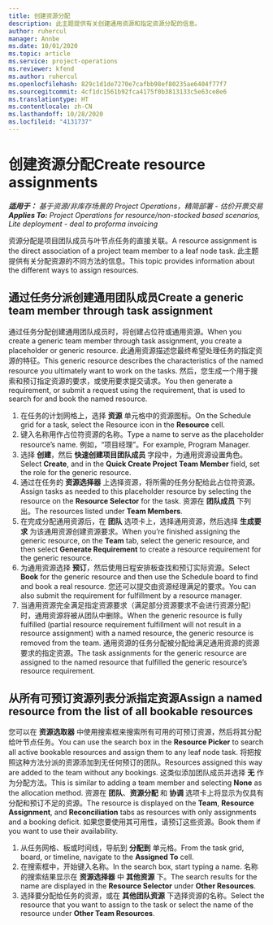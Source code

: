 ```yaml
---
title: 创建资源分配
description: 此主题提供有关创建通用资源和指定资源分配的信息。
author: ruhercul
manager: Annbe
ms.date: 10/01/2020
ms.topic: article
ms.service: project-operations
ms.reviewer: kfend
ms.author: ruhercul
ms.openlocfilehash: 829c1d1de7270e7cafbb98ef80235ae6404f77f7
ms.sourcegitcommit: 4cf1dc1561b92fca4175f0b3813133c5e63ce8e6
ms.translationtype: HT
ms.contentlocale: zh-CN
ms.lasthandoff: 10/28/2020
ms.locfileid: "4131737"
---
```

# <a name="create-resource-assignments"></a><span data-ttu-id="c3097-103">创建资源分配</span><span class="sxs-lookup"><span data-stu-id="c3097-103">Create resource assignments</span></span>

<span data-ttu-id="c3097-104">_**适用于：** 基于资源/非库存场景的 Project Operations，精简部署 - 估价开票交易_</span><span class="sxs-lookup"><span data-stu-id="c3097-104">_**Applies To:** Project Operations for resource/non-stocked based scenarios, Lite deployment - deal to proforma invoicing_</span></span>


<span data-ttu-id="c3097-105">资源分配是项目团队成员与叶节点任务的直接关联。</span><span class="sxs-lookup"><span data-stu-id="c3097-105">A resource assignment is the direct association of a project team member to a leaf node task.</span></span> <span data-ttu-id="c3097-106">此主题提供有关分配资源的不同方法的信息。</span><span class="sxs-lookup"><span data-stu-id="c3097-106">This topic provides information about the different ways to assign resources.</span></span>

## <a name="create-a-generic-team-member-through-task-assignment"></a><span data-ttu-id="c3097-107">通过任务分派创建通用团队成员</span><span class="sxs-lookup"><span data-stu-id="c3097-107">Create a generic team member through task assignment</span></span>


<span data-ttu-id="c3097-108">通过任务分配创建通用团队成员时，将创建占位符或通用资源。</span><span class="sxs-lookup"><span data-stu-id="c3097-108">When you create a generic team member through task assignment, you create a placeholder or generic resource.</span></span> <span data-ttu-id="c3097-109">此通用资源描述您最终希望处理任务的指定资源的特征。</span><span class="sxs-lookup"><span data-stu-id="c3097-109">This generic resource describes the characteristics of the named resource you ultimately want to work on the tasks.</span></span> <span data-ttu-id="c3097-110">然后，您生成一个用于搜索和预订指定资源的要求，或使用要求提交请求。</span><span class="sxs-lookup"><span data-stu-id="c3097-110">You then generate a requirement, or submit a request using the requirement, that is used to search for and book the named resource.</span></span>

1. <span data-ttu-id="c3097-111">在任务的计划网格上，选择 **资源** 单元格中的资源图标。</span><span class="sxs-lookup"><span data-stu-id="c3097-111">On the Schedule grid for a task, select the Resource icon in the **Resource** cell.</span></span>
2. <span data-ttu-id="c3097-112">键入名称用作占位符资源的名称。</span><span class="sxs-lookup"><span data-stu-id="c3097-112">Type a name to serve as the placeholder resource’s name.</span></span> <span data-ttu-id="c3097-113">例如，“项目经理”。</span><span class="sxs-lookup"><span data-stu-id="c3097-113">For example, Program Manager.</span></span>
3. <span data-ttu-id="c3097-114">选择 **创建**，然后 **快速创建项目团队成员** 字段中，为通用资源设置角色。</span><span class="sxs-lookup"><span data-stu-id="c3097-114">Select **Create**, and in the **Quick Create Project Team Member** field, set the role for the generic resource.</span></span>
4. <span data-ttu-id="c3097-115">通过在任务的 **资源选择器** 上选择资源，将所需的任务分配给此占位符资源。</span><span class="sxs-lookup"><span data-stu-id="c3097-115">Assign tasks as needed to this placeholder resource by selecting the resource on the **Resource Selector** for the task.</span></span> <span data-ttu-id="c3097-116">资源在 **团队成员** 下列出。</span><span class="sxs-lookup"><span data-stu-id="c3097-116">The resources listed under **Team Members**.</span></span>
5. <span data-ttu-id="c3097-117">在完成分配通用资源后，在 **团队** 选项卡上，选择通用资源，然后选择 **生成要求** 为该通用资源创建资源要求。</span><span class="sxs-lookup"><span data-stu-id="c3097-117">When you’re finished assigning the generic resource, on the **Team** tab, select the generic resource, and then select **Generate Requirement** to create a resource requirement for the generic resource.</span></span>
6. <span data-ttu-id="c3097-118">为通用资源选择 **预订**，然后使用日程安排板查找和预订实际资源。</span><span class="sxs-lookup"><span data-stu-id="c3097-118">Select **Book** for the generic resource and then use the Schedule board to find and book a real resource.</span></span> <span data-ttu-id="c3097-119">您还可以提交由资源经理满足的要求。</span><span class="sxs-lookup"><span data-stu-id="c3097-119">You can also submit the requirement for fulfillment by a resource manager.</span></span>
7. <span data-ttu-id="c3097-120">当通用资源完全满足指定资源要求（满足部分资源要求不会进行资源分配）时，通用资源将被从团队中删除。</span><span class="sxs-lookup"><span data-stu-id="c3097-120">When the generic resource is fully fulfilled (partial resource requirement fulfillment will not result in a resource assignment) with a named resource, the generic resource is removed from the team.</span></span> <span data-ttu-id="c3097-121">通用资源的任务分配被分配给满足通用资源的资源要求的指定资源。</span><span class="sxs-lookup"><span data-stu-id="c3097-121">The task assignments for the generic resource are assigned to the named resource that fulfilled the generic resource’s resource requirement.</span></span>

## <a name="assign-a-named-resource-from-the-list-of-all-bookable-resources"></a><span data-ttu-id="c3097-122">从所有可预订资源列表分派指定资源</span><span class="sxs-lookup"><span data-stu-id="c3097-122">Assign a named resource from the list of all bookable resources</span></span>

<span data-ttu-id="c3097-123">您可以在 **资源选取器** 中使用搜索框来搜索所有可用的可预订资源，然后将其分配给叶节点任务。</span><span class="sxs-lookup"><span data-stu-id="c3097-123">You can use the search box in the **Resource Picker** to search all active bookable resources and assign them to any leaf node task.</span></span> <span data-ttu-id="c3097-124">将把按照这种方法分派的资源添加到无任何预订的团队。</span><span class="sxs-lookup"><span data-stu-id="c3097-124">Resources assigned this way are added to the team without any bookings.</span></span> <span data-ttu-id="c3097-125">这类似添加团队成员并选择 **无** 作为分配方法。</span><span class="sxs-lookup"><span data-stu-id="c3097-125">This is similar to adding a team member and selecting **None** as the allocation method.</span></span> <span data-ttu-id="c3097-126">资源在 **团队**、**资源分配** 和 **协调** 选项卡上将显示为仅具有分配和预订不足的资源。</span><span class="sxs-lookup"><span data-stu-id="c3097-126">The resource is displayed on the **Team**, **Resource Assignment**, and **Reconciliation** tabs as resources with only assignments and a booking deficit.</span></span> <span data-ttu-id="c3097-127">如果您要使用其可用性，请预订这些资源。</span><span class="sxs-lookup"><span data-stu-id="c3097-127">Book them if you want to use their availability.</span></span>

1. <span data-ttu-id="c3097-128">从任务网格、板或时间线，导航到 **分配到** 单元格。</span><span class="sxs-lookup"><span data-stu-id="c3097-128">From the task grid, board, or timeline, navigate to the **Assigned To** cell.</span></span>
2. <span data-ttu-id="c3097-129">在搜索框中，开始键入名称。</span><span class="sxs-lookup"><span data-stu-id="c3097-129">In the search box, start typing a name.</span></span> <span data-ttu-id="c3097-130">名称的搜索结果显示在 **资源选择器** 中 **其他资源** 下。</span><span class="sxs-lookup"><span data-stu-id="c3097-130">The search results for the name are displayed in the **Resource Selector** under **Other Resources**.</span></span>
3. <span data-ttu-id="c3097-131">选择要分配给任务的资源，或在 **其他团队资源** 下选择资源的名称。</span><span class="sxs-lookup"><span data-stu-id="c3097-131">Select the resource that you want to assign to the task or select the name of the resource under **Other Team Resources**.</span></span>
